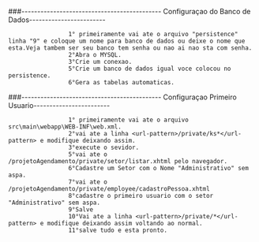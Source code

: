 ###-------------------------------------------- Configuraçao do Banco de Dados------------------------
                                                    
                     1° primeiramente vai ate o arquivo "persistence" linha "9" e coloque um nome para banco de dados ou deixe o nome que esta.Veja tambem ser seu banco tem senha ou nao ai nao sta com senha.                          
                     2°Abra o MYSQL.                                                                
                     3°Crie um conexao.                                                                                                                
                     5°Crie um banco de dados igual voce colocou no persistence.
                     6°Gera as tabelas automaticas.
                     
###-------------------------------------------- Configuraçao Primeiro Usuario------------------------
                                                    
                     1° primeiramente vai ate o arquivo  src\main\webapp\WEB-INF\web.xml.                   
                     2°vai ate a linha <url-pattern>/private/ks*</url-pattern> e modifique deixando assim.                                                            
                     3°execute o sevidor.                                                         
                     5°vai ate o /projetoAgendamento/private/setor/listar.xhtml pelo navegador.
                     6°Cadastre um Setor com o Nome "Administrativo" sem aspa.
                     7°vai ate o /projetoAgendamento/private/employee/cadastroPessoa.xhtml
                     8°cadastre o primeiro usuario com o setor "Administrativo" sem aspa.
                     9°Salve
                     10°Vai ate a linha <url-pattern>/private/*</url-pattern> e modifique deixando assim voltando ao normal.
                     11°salve tudo e esta pronto.

